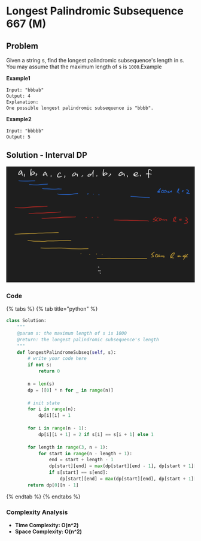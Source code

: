 # Longest Palindromic Subsequence 667 \(M\)

## Problem

Given a string s, find the longest palindromic subsequence's length in s. You may assume that the maximum length of s is `1000`.Example

**Example1**

```text
Input: "bbbab"
Output: 4
Explanation:
One possible longest palindromic subsequence is "bbbb".
```

**Example2**

```text
Input: "bbbbb"
Output: 5
```

## Solution - Interval DP

![](../../../.gitbook/assets/screen-shot-2021-05-15-at-8.50.23-pm.png)

### Code

{% tabs %}
{% tab title="python" %}
```python
class Solution:
    """
    @param s: the maximum length of s is 1000
    @return: the longest palindromic subsequence's length
    """
    def longestPalindromeSubseq(self, s):
        # write your code here
        if not s:
            return 0
        
        n = len(s)
        dp = [[0] * n for _ in range(n)]
        
        # init state
        for i in range(n):
            dp[i][i] = 1
        
        for i in range(n - 1):
            dp[i][i + 1] = 2 if s[i] == s[i + 1] else 1
        
        for length in range(3, n + 1):
            for start in range(n - length + 1):
                end = start + length - 1
                dp[start][end] = max(dp[start][end - 1], dp[start + 1][end])
                if s[start] == s[end]:
                    dp[start][end] = max(dp[start][end], dp[start + 1][end - 1] + 2 )
        return dp[0][n - 1]
```
{% endtab %}
{% endtabs %}

### Complexity Analysis

* **Time Complexity: O\(n^2\)**
* **Space Complexity: O\(n^2\)**

